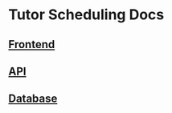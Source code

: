 # Tutor Scheduling Docs

## [Frontend](https://github.com/albonkey/tutor_scheduling/blob/master/docs/frontend)

## [API](https://github.com/albonkey/tutor_scheduling/blob/master/docs/api)

## [Database](https://github.com/albonkey/tutor_scheduling/blob/master/docs/learning/README.md)
